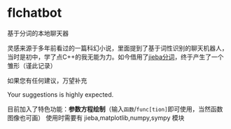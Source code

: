 # flchatbot
基于分词的本地聊天器

灵感来源于多年前看过的一篇科幻小说，里面提到了基于词性识别的聊天机器人，当时是初中，学了点C++的我无能为力。如今借用了[jieba分词](https://github.com/fxsjy/jieba)，终于产生了一个雏形（谨此记录）

如果您有任何建议，万望补充

Your suggestions is highly expected.

目前加入了特色功能：**参数方程绘制**（输入`函数`/`func[tion]`即可使用，当然函数图像也可画）
使用时需要有 jieba,matplotlib,numpy,sympy 模块
